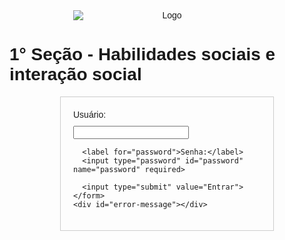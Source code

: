 <html>
<head>
  <title>1° Seção - Habilidades sociais e interação social - Tela de Login</title>
  <style>
    body {
      font-family: Arial, sans-serif;
    }

    h1 {
      font-size: 24px;
      text-align: center;
    }

    #logo {
      display: block;
      margin: 0 auto;
      text-align: center;
      max-width: 300px;
      max-height: 200px;
    }

    #login-form {
      width: 300px;
      margin: 0 auto;
      padding: 20px;
      border: 1px solid #ccc;
    }

    #login-form label {
      display: block;
      margin-bottom: 10px;
    }

    #login-form input[type="text"],
    #login-form input[type="password"] {
      width: 100%;
      padding: 5px;
      margin-bottom: 10px;
    }

    #login-form input[type="submit"] {
      width: 100%;
      padding: 10px;
      background-color: #4CAF50;
      color: #fff;
      border: none;
      cursor: pointer;
    }

    #error-message {
      color: red;
      text-align: center;
      margin-top: 10px;
    }
  </style>
</head>
<body>
  <img src="https://drive.google.com/uc?id=12X8sT3whDJKRVOkWyFUXelPjDpCDaqew" alt="Logo" id="logo">
  <h1>1° Seção - Habilidades sociais e interação social</h1>
  <div id="login-form">
    <form method="post" action="">
      <label for="username">Usuário:</label>
      <input type="text" id="username" name="username" required>

      <label for="password">Senha:</label>
      <input type="password" id="password" name="password" required>

      <input type="submit" value="Entrar">
    </form>
    <div id="error-message"></div>
  </div>

  <script>
    // Verificar o formulário de login
    var form = document.querySelector('form');
    var errorMessage = document.getElementById('error-message');

    form.addEventListener('submit', function(event) {
      event.preventDefault();
      var username = document.getElementById('username').value;
      var password = document.getElementById('password').value;

      // Verificar usuário e senha
      if (username === 'paciente' && password === 'secao1') {
        // Login bem-sucedido
        window.location.href = 'pagina_de_boas-vindas.html'; // Redirecionar para a página de boas-vindas após o login
      } else {
        // Senha incorreta, exibir mensagem de erro
        errorMessage.textContent = 'Senha incorreta. Por favor, tente novamente.';
      }
    });
  </script>
</body>
</html>

